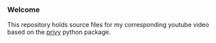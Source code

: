 ### Welcome

This repository holds source files for my corresponding youtube video based on the [privy](https://pypi.org/project/privy/) python package.